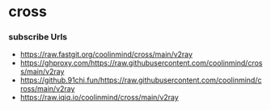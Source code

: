 # cross
### subscribe Urls
- https://raw.fastgit.org/coolinmind/cross/main/v2ray
- https://ghproxy.com/https://raw.githubusercontent.com/coolinmind/cross/main/v2ray
- https://github.91chi.fun/https://raw.githubusercontent.com/coolinmind/cross/main/v2ray
- https://raw.iqiq.io/coolinmind/cross/main/v2ray
